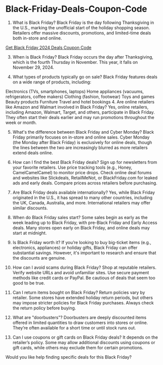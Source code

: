 # Black-Friday-Deals-Coupon-Code
1. What is Black Friday?
Black Friday is the day following Thanksgiving in the U.S., marking the unofficial start of the holiday shopping season. Retailers offer massive discounts, promotions, and limited-time deals both in-store and online.

<p><a href="https://appsus.xyz/coupon.html/">Get Black Friday 2024 Deals Coupon Code</a></p>

3. When is Black Friday?
Black Friday occurs the day after Thanksgiving, which is the fourth Thursday in November. This year, it falls on November 29, 2024.

4. What types of products typically go on sale?
Black Friday features deals on a wide range of products, including:

Electronics (TVs, smartphones, laptops)
Home appliances (vacuums, refrigerators, coffee makers)
Clothing (fashion, footwear)
Toys and games
Beauty products
Furniture
Travel and hotel bookings
4. Are online retailers like Amazon and Walmart involved in Black Friday?
Yes, online retailers, including Amazon, Walmart, Target, and others, participate in Black Friday. They often start their deals earlier and may run promotions throughout the week or month.

5. What's the difference between Black Friday and Cyber Monday?
Black Friday primarily focuses on in-store and online sales.
Cyber Monday (the Monday after Black Friday) is exclusively for online deals, though the lines between the two are increasingly blurred as more retailers extend deals online.
6. How can I find the best Black Friday deals?
Sign up for newsletters from your favorite retailers.
Use price tracking tools (e.g., Honey, CamelCamelCamel) to monitor price drops.
Check online deal forums and websites like Slickdeals, RetailMeNot, or BlackFriday.com for leaked ads and early deals.
Compare prices across retailers before purchasing.
7. Are Black Friday deals available internationally?
Yes, while Black Friday originated in the U.S., it has spread to many other countries, including the UK, Canada, Australia, and more. International retailers may offer similar discounts.

8. When do Black Friday sales start?
Some sales begin as early as the week leading up to Black Friday, with pre-Black Friday and Early Access deals. Many stores open early on Black Friday, and online deals may start at midnight.

9. Is Black Friday worth it?
If you’re looking to buy big-ticket items (e.g., electronics, appliances) or holiday gifts, Black Friday can offer substantial savings. However, it's important to research and ensure that the discounts are genuine.

10. How can I avoid scams during Black Friday?
Shop at reputable retailers.
Verify website URLs and avoid unfamiliar sites.
Use secure payment methods like credit cards or PayPal.
Be cautious of deals that seem too good to be true.
11. Can I return items bought on Black Friday?
Return policies vary by retailer. Some stores have extended holiday return periods, but others may impose stricter policies for Black Friday purchases. Always check the return policy before buying.

12. What are "doorbusters"?
Doorbusters are deeply discounted items offered in limited quantities to draw customers into stores or online. They’re often available for a short time or until stock runs out.

13. Can I use coupons or gift cards on Black Friday deals?
It depends on the retailer’s policy. Some may allow additional discounts using coupons or gift cards, while others may exclude them for certain promotions.

Would you like help finding specific deals for this Black Friday?
